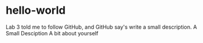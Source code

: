 # hello-world
Lab 3 told me to follow GitHub, and GitHub say's write a small description. A Small Desciption
A bit about yourself
